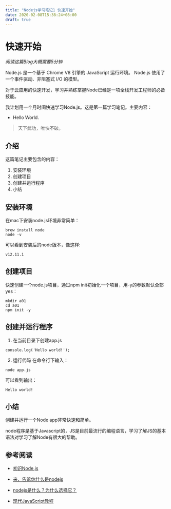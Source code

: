 ```yaml
---
title: "Nodejs学习笔记1 快速开始"
date: 2020-02-08T15:38:24+08:00
draft: true
---
```


# 快速开始

*阅读这篇Blog大概需要5分钟*

Node.js 是一个基于 Chrome V8 引擎的 JavaScript 运行环境。 Node.js 使用了一个事件驱动、非阻塞式 I/O 的模型。

对于云应用的快速开发，学习并熟练掌握Node已经是一项全栈开发工程师的必备技能。

我计划用一个月时间快速学习Node.js。这是第一篇学习笔记。主要内容：

- Hello World.

> 天下武功，唯快不破。

## 介绍

这篇笔记主要包含的内容：
1. 安装环境
1. 创建项目
1. 创建并运行程序
2. 小结

## 安装环境

在mac下安装node.js环境非常简单：

```
brew install node
node -v
```
可以看到安装后的node版本，像这样:

```
v12.11.1
```

## 创建项目

快速创建一个node.js项目，通过npm init初始化一个项目，用-y的参数默认全部yes：

```
mkdir a01
cd a01
npm init -y
```

## 创建并运行程序
1. 在当前目录下创建app.js

```
console.log('Hello world!');
```


2. 运行代码
在命令行下输入：

```
node app.js
```

可以看到输出：
```
Hello world!
```

## 小结
创建并运行一个Node app非常快速和简单。

node程序是基于Javascript的，JS是目前最流行的编程语言，学习了解JS的基本语法对学习了解Node有很大的帮助。

## 参考阅读

- [初识Node.js](https://www.cnblogs.com/lixiao0703/p/lixiao03.html)

- [来，告诉你什么是nodejs](https://segmentfault.com/a/1190000019854308?utm_source=tuicool&utm_medium=referral)

- [nodejs是什么？为什么选择它？](https://segmentfault.com/a/1190000019968791)

- [现代JavaScript教程](https://zh.javascript.info/)
    
    
